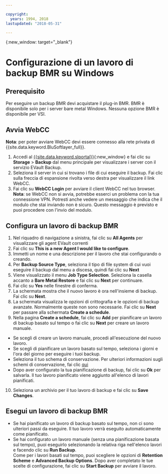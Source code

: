 ```yaml
---

copyright:
  years: 1994, 2018
lastupdated: "2018-05-31"

---
```

{:new_window: target="_blank"}

# Configurazione di un lavoro di backup BMR su Windows

## Prerequisito

Per eseguire un backup BMR devi acquistare il plug-in BMR. BMR è disponibile solo per i server bare metal Windows. Nessuna opzione BMR è disponibile per VSI.

## Avvia WebCC
**Nota**: per poter avviare WebCC devi essere connesso alla rete privata di {{site.data.keyword.BluSoftlayer_full}}.
1. Accedi al [{{site.data.keyword.slportal}}](https://control.softlayer.com/){:new_window} e fai clic su **Storage** > **Backup** dal menu principale per visualizzare i server con il servizio EVault Backup. 
2. Seleziona il server in cui si trovano i file di cui eseguire il backup. Fai clic sulla freccia di espansione rivolta verso destra per visualizzare il link WebCC.
4. Fai clic su **WebCC Login** per avviare il client WebCC nel tuo browser.
  **Nota**: se WebCC non si avvia, potrebbe esserci un problema con la tua connessione VPN. Potresti anche vedere un messaggio che indica che il modulo che stai inviando non è sicuro. Questo messaggio è previsto e puoi procedere con l'invio del modulo.
  
## Configura un lavoro di backup BMR

1. Nel riquadro di navigazione a sinistra, fai clic su **All Agents** per visualizzare gli agent EVault correnti
2. Fai clic su **This is a new Agent I would like to configure**.
3. Immetti un nome e una descrizione per il lavoro che stai configurando o creando.
4. Per **Backup Source Type**, seleziona il tipo di file system di cui vuoi eseguire il backup dal menu a discesa, quindi fai clic su **Next**
5. Viene visualizzato il menu **Job Type Selection**. Seleziona la casella accanto a **Bare Metal Restore** e fai clic su **Next** per continuare.
6. Fai clic su **Yes** nelle finestre di conferma.
7. La schermata mostra che il nuovo lavoro è ora nell'insieme di backup. Fai clic su **Next**.
8. La schermata visualizza le opzioni di crittografia e le opzioni di backup avanzate. Normalmente queste non sono necessarie. Fai clic su **Next** per passare alla schermata **Create a schedule**.   
9. Nella pagina **Create a schedule**, fai clic su **Add** per pianificare un lavoro di backup basato sul tempo o fai clic su **Next** per creare un lavoro manuale.
  - Se scegli di creare un lavoro manuale, procedi all'esecuzione del nuovo lavoro.
  - Se scegli di pianificare un lavoro basato sul tempo, seleziona i giorni e l'ora del giorno per eseguire i tuoi backup.
  - Seleziona il tuo schema di conservazione. Per ulteriori informazioni sugli schemi di conservazione, fai clic [qui](evault-backup-faq.html#how-do-the-retention-schemes-work-)
  - Dopo aver configurato la tua pianificazione di backup, fai clic su **Ok** per salvarla. Il tuo lavoro pianificato viene aggiunto all'elenco di lavori pianificati. 
10. Seleziona un archivio per il tuo lavoro di backup e fai clic su **Save Changes**.


## Esegui un lavoro di backup BMR
  - Se hai pianificato un lavoro di backup basato sul tempo, non ci sono ulteriori passi da eseguire.  Il tuo lavoro verrà eseguito automaticamente come pianificato.
  - Se hai configurato un lavoro manuale (senza una pianificazione basata sul tempo), puoi eseguirlo selezionando la relativa riga nell'elenco lavori e facendo clic su **Run Backup**. <br/> Come per i lavori basati sul tempo, puoi scegliere le opzioni di **Retention Scheme** e **Advanced Backup Options**. Dopo aver completato le tue scelte di configurazione, fai clic su **Start Backup** per avviare il lavoro.

